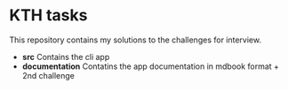 # KTH tasks

This repository contains my solutions to the challenges for interview.

*   **src** Contains the cli app
*   **documentation** Contatins the app documentation in mdbook format + 2nd challenge